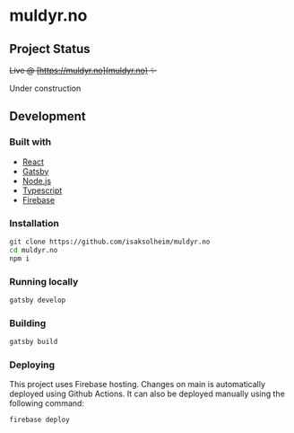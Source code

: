 # muldyr.no

## Project Status

~~Live @ [https://muldyr.no](muldyr.no) ✨~~

Under construction

## Development

### Built with

- [React](https://reactjs.org/)
- [Gatsby](https://www.gatsbyjs.com/)
- [Node.js](https://nodejs.org/en/)
- [Typescript](https://www.typescriptlang.org/)
- [Firebase](https://firebase.google.com/)

### Installation

```bash
git clone https://github.com/isaksolheim/muldyr.no
cd muldyr.no
npm i
```

### Running locally

```bash
gatsby develop
```

### Building

```bash
gatsby build
```

### Deploying

This project uses Firebase hosting. Changes on main is automatically deployed using Github Actions. It can also be deployed manually using the following command:

```bash
firebase deploy
```
